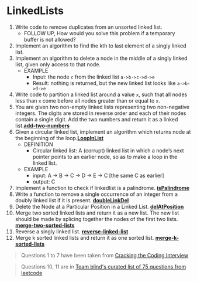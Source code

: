 # LinkedLists
1. Write code to remove duplicates from an unsorted linked list.
    * FOLLOW UP, How would you solve this problem if a temporary buffer is not allowed?
2. Implement an algorithm to find the kth to last element of a singly linked list.
3. Implement an algorithm to delete a node in the middle of a singly linked list, given only access to that node.
   * EXAMPLE
     * Input: the node `c` from the linked list `a->b->c->d->e`
     * Result: nothing is returned, but the new linked list looks like `a->b->d->e`
4. Write code to partition a linked list around a value `x`, such that all nodes less than `x` come before all nodes greater than or equal to `x`.
5. You are given two non-empty linked lists representing two non-negative integers. The digits are stored in reverse order and each of their nodes contain a single digit. Add the two numbers and return it as a linked list.**[add-two-numbers](add-two-numbers)**
6. Given a circular linked list, implement an algorithm which returns node at the beginning of the loop.**[LoopInList](LoopInList)**
   * DEFINITION
     * Circular linked list: A (corrupt) linked list in which a node’s next pointer  points to an earlier node, so as to make a loop in the linked list.
   * EXAMPLE
     * input: A -> B -> C -> D -> E -> C [the same C as earlier]
     * output: C
7. Implement a function to check if linkedlist is a palindrome. **[isPalindrome](isPalindrome)**
8. Write a function to remove a single occurrence of an integer from a doubly linked list if it is present. **[doubleLinkDel](doubleLinkDel)**
9. Delete the Node at a Particular Position in a Linked List. **[delAtPosition](delAtPosition)**
10. Merge two sorted linked lists and return it as a new list. The new list should be made by splicing together the nodes of the first two lists. **[merge-two-sorted-lists](merge-two-sorted-lists)**
11. Reverse a singly linked list. **[reverse-linked-list](reverse-linked-list)**
12. Merge k sorted linked lists and return it as one sorted list. **[merge-k-sorted-lists](merge-k-sorted-lists)**

> Questions 1 to 7 have been taken from [Cracking the Coding Interview](http://www.amazon.com/Cracking-Coding-Interview-6th-Edition/dp/0984782850)

> Questions 10, 11 are in [Team blind's curated list of 75 questions from leetcode](https://github.com/AlgorithmCrackers/Interview-Questions/issues/28)

